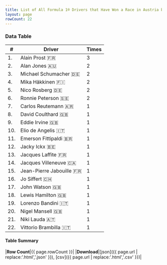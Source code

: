 ```yaml
---
title: List of All Formula 1® Drivers that Have Won a Race in Austria by Number of Times
layout: page
rowCount: 22
---
```


<canvas id="chart" width="400" height="180"></canvas>
<script>
var data = {
    "datasets": [
        {
            "backgroundColor": "#f3a935",
            "borderColor": "#f68639",
            "borderWidth": 1,
            "data": [
                3.0,
                2.0,
                2.0,
                2.0,
                2.0,
                2.0,
                1.0,
                1.0,
                1.0,
                1.0,
                1.0,
                1.0,
                1.0,
                1.0,
                1.0,
                1.0,
                1.0,
                1.0,
                1.0,
                1.0,
                1.0,
                1.0
            ],
            "label": "Times"
        }
    ],
    "labels": [
        "Alain Prost",
        "Alan Jones",
        "Michael Schumacher",
        "Mika Häkkinen",
        "Nico Rosberg",
        "Ronnie Peterson",
        "Carlos Reutemann",
        "David Coulthard",
        "Eddie Irvine",
        "Elio de Angelis",
        "Emerson Fittipaldi",
        "Jacky Ickx",
        "Jacques Laffite",
        "Jacques Villeneuve",
        "Jean-Pierre Jabouille",
        "Jo Siffert",
        "John Watson",
        "Lewis Hamilton",
        "Lorenzo Bandini",
        "Nigel Mansell",
        "Niki Lauda",
        "Vittorio Brambilla"
    ]
};
var options = {
  legend: {
    display: false
  },
  scales: {
    xAxes: [{
      ticks: {
        beginAtZero: true,
        maxRotation: 180,
        display: window.innerWidth > 800
      }
    }],
    yAxes: [{
      ticks: {
        beginAtZero: true
      }
    }]
  },
  onResize: function(chart, size) {
    chart.options.scales.xAxes[0].ticks.display = size.width > 800;
  }
};
new Chart("chart", {
    data: data,
    type: 'bar',
    options: options
});
</script>



### Data Table

| # | Driver | Times |
|--|--|--|
| 1. | Alain Prost 🇫🇷 | 3 |
| 2. | Alan Jones 🇦🇺 | 2 |
| 3. | Michael Schumacher 🇩🇪 | 2 |
| 4. | Mika Häkkinen 🇫🇮 | 2 |
| 5. | Nico Rosberg 🇩🇪 | 2 |
| 6. | Ronnie Peterson 🇸🇪 | 2 |
| 7. | Carlos Reutemann 🇦🇷 | 1 |
| 8. | David Coulthard 🇬🇧 | 1 |
| 9. | Eddie Irvine 🇬🇧 | 1 |
| 10. | Elio de Angelis 🇮🇹 | 1 |
| 11. | Emerson Fittipaldi 🇧🇷 | 1 |
| 12. | Jacky Ickx 🇧🇪 | 1 |
| 13. | Jacques Laffite 🇫🇷 | 1 |
| 14. | Jacques Villeneuve 🇨🇦 | 1 |
| 15. | Jean-Pierre Jabouille 🇫🇷 | 1 |
| 16. | Jo Siffert 🇨🇭 | 1 |
| 17. | John Watson 🇬🇧 | 1 |
| 18. | Lewis Hamilton 🇬🇧 | 1 |
| 19. | Lorenzo Bandini 🇮🇹 | 1 |
| 20. | Nigel Mansell 🇬🇧 | 1 |
| 21. | Niki Lauda 🇦🇹 | 1 |
| 22. | Vittorio Brambilla 🇮🇹 | 1 |

#### Table Summary

|**Row Count**|{{ page.rowCount }}|
|**Download**|[json]({{ page.url | replace:'.html','.json' }}), [csv]({{ page.url | replace:'.html','.csv' }})|
